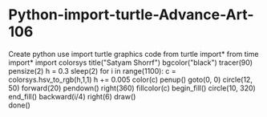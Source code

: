 # Python-import-turtle-Advance-Art-106
Create python use import turtle graphics code
from turtle import*
from time import*
import colorsys
title("Satyam Shorrf")
bgcolor("black")
tracer(90)
pensize(2)
h = 0.3
sleep(2)
for i in range(1100):
    c = colorsys.hsv_to_rgb(h,1,1)
    h += 0.005
    color(c)
    penup()
    goto(0, 0)
    circle(12, 50)
    forward(20)
    pendown()
    right(360)
    fillcolor(c)
    begin_fill()
    circle(10, 320)
    end_fill()
    backward(i/4)
    right(6)
draw()    
done()    
